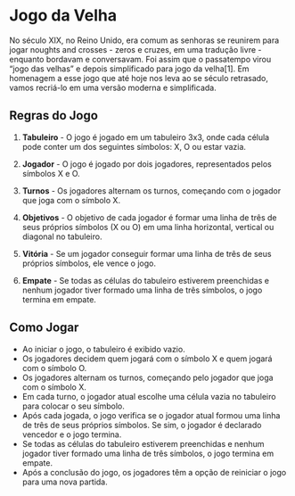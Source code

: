 # Jogo da Velha

No século XIX, no Reino Unido, era comum as senhoras se reunirem para jogar noughts and crosses -
zeros e cruzes, em uma tradução livre - enquanto bordavam e conversavam. Foi assim que o
passatempo virou “jogo das velhas” e depois simplificado para jogo da velha[1]. Em homenagem a
esse jogo que até hoje nos leva ao se século retrasado, vamos recriá-lo em uma versão moderna e
simplificada.

## Regras do Jogo

1. **Tabuleiro** - O jogo é jogado em um tabuleiro 3x3, onde cada célula pode conter um dos seguintes símbolos: X, O ou estar vazia.

2. **Jogador** - O jogo é jogado por dois jogadores, representados pelos símbolos X e O.

3. **Turnos** - Os jogadores alternam os turnos, começando com o jogador que joga com o símbolo X.

4. **Objetivos** - O objetivo de cada jogador é formar uma linha de três de seus próprios símbolos (X ou O) em uma linha horizontal, vertical ou diagonal no tabuleiro.

5. **Vitória** - Se um jogador conseguir formar uma linha de três de seus próprios símbolos, ele vence o jogo.

6. **Empate** - Se todas as células do tabuleiro estiverem preenchidas e nenhum jogador tiver formado uma linha de três símbolos, o jogo termina em empate.

## Como Jogar

- Ao iniciar o jogo, o tabuleiro é exibido vazio.
- Os jogadores decidem quem jogará com o símbolo X e quem jogará com o símbolo O.
- Os jogadores alternam os turnos, começando pelo jogador que joga com o símbolo X.
- Em cada turno, o jogador atual escolhe uma célula vazia no tabuleiro para colocar o seu símbolo.
- Após cada jogada, o jogo verifica se o jogador atual formou uma linha de três de seus próprios símbolos. Se sim, o jogador é declarado vencedor e o jogo termina.
- Se todas as células do tabuleiro estiverem preenchidas e nenhum jogador tiver formado uma linha de três símbolos, o jogo termina em empate.
- Após a conclusão do jogo, os jogadores têm a opção de reiniciar o jogo para uma nova partida.